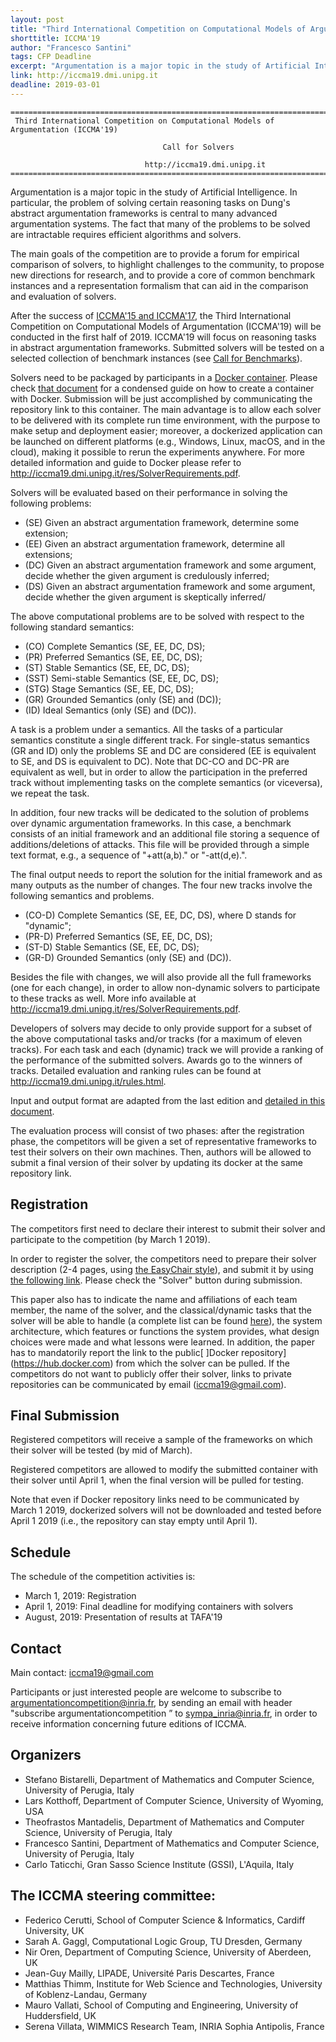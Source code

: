 ```yaml
---
layout: post
title: "Third International Competition on Computational Models of Argumentation (ICCMA'19)"
shorttitle: ICCMA'19
author: "Francesco Santini"
tags: CFP Deadline
excerpt: "Argumentation is a major topic in the study of Artificial Intelligence. In particular, the problem of solving certain reasoning tasks on Dung's abstract argumentation frameworks is central to many advanced argumentation systems. The fact that many of the problems to be solved are intractable requires efficient algorithms and solvers."
link: http://iccma19.dmi.unipg.it
deadline: 2019-03-01
---
```


    =====================================================================================
     Third International Competition on Computational Models of Argumentation (ICCMA'19)

                                      Call for Solvers

                                  http://iccma19.dmi.unipg.it
    ======================================================================================

Argumentation is a major topic in the study of Artificial Intelligence. In particular, the problem of solving certain reasoning tasks on Dung's abstract argumentation frameworks is central to many advanced argumentation systems. The fact that many of the problems to be solved are intractable requires efficient algorithms and solvers. 

The main goals of the competition are to provide a forum for empirical comparison of solvers, to highlight challenges to the community, to propose new directions for research, and to provide a core of common benchmark instances and a representation formalism that can aid in the comparison and evaluation of solvers.

After the success of [ICCMA'15 and ICCMA'17](http://argumentationcompetition.org), the Third International Competition on Computational Models of Argumentation (ICCMA'19) will be conducted in the first half of 2019. ICCMA'19 will focus on reasoning tasks in abstract argumentation frameworks. Submitted solvers will be tested on a selected collection of benchmark instances (see [Call for Benchmarks](http://iccma19.dmi.unipg.it/calls/benchmarks.txt)).

Solvers need to be packaged by participants in a [Docker container](https://www.docker.com). Please check [that document](http://iccma19.dmi.unipg.it/res/ICCMA19_docker_manual.pdf) for a condensed guide on how to create a container with Docker. Submission will be just accomplished by communicating the repository link to this container. The main advantage is to allow each solver to be delivered with its complete run time environment, with the purpose to make setup and deployment easier; moreover, a dockerized application can be launched on different platforms (e.g., Windows, Linux, macOS, and in the cloud), making it possible to rerun the experiments anywhere.
For more detailed information and guide to Docker please refer to http://iccma19.dmi.unipg.it/res/SolverRequirements.pdf.

Solvers will be evaluated based on their performance in solving the following problems:

+ (SE)  Given an abstract argumentation framework, determine some extension;
+ (EE)  Given an abstract argumentation framework, determine all extensions;
+ (DC)  Given an abstract argumentation framework and some argument, decide whether the given argument is credulously inferred;
+ (DS)  Given an abstract argumentation framework and some argument, decide whether the given argument is skeptically inferred/

The above computational problems are to be solved with respect to the following standard semantics:

+ (CO)  Complete Semantics (SE, EE, DC, DS);
+ (PR)  Preferred Semantics (SE, EE, DC, DS);
+ (ST)  Stable Semantics (SE, EE, DC, DS);
+ (SST) Semi-stable Semantics (SE, EE, DC, DS);
+ (STG) Stage Semantics (SE, EE, DC, DS);
+ (GR)  Grounded Semantics (only (SE) and (DC));
+ (ID)  Ideal Semantics (only (SE) and (DC)).

A task is a problem under a semantics. All the tasks of a particular semantics constitute a single different track. For single-status semantics (GR and ID) only the problems SE and DC are considered (EE is equivalent to SE, and DS is equivalent to DC). Note that DC-CO and DC-PR are equivalent as well, but in order to allow the participation in the preferred track without implementing tasks on the complete semantics (or viceversa), we repeat the task.

In addition, four new tracks will be dedicated to the solution of problems over dynamic argumentation frameworks. In this case, a benchmark consists of an initial framework and an additional file storing a sequence of additions/deletions of attacks. This file will be provided through a simple text format, e.g., a sequence of "+att(a,b)." or "-att(d,e).". 

The final output needs to report the solution for the initial framework and as many outputs as the number of changes. The four new tracks involve the following semantics and problems.

+ (CO-D)  Complete Semantics (SE, EE, DC, DS), where D stands for "dynamic";
+ (PR-D)  Preferred Semantics (SE, EE, DC, DS);
+ (ST-D)  Stable Semantics (SE, EE, DC, DS);
+ (GR-D)  Grounded Semantics (only (SE) and (DC)).

Besides the file with changes, we will also provide all the full frameworks (one for each change), in order to allow non-dynamic solvers to participate to these tracks as well. More info available at http://iccma19.dmi.unipg.it/res/SolverRequirements.pdf.

Developers of solvers may decide to only provide support for a subset of the above computational tasks and/or tracks (for a maximum of eleven tracks). For each task and each (dynamic) track we will provide a ranking of the performance of the submitted solvers. Awards go to the winners of tracks. Detailed evaluation and ranking rules can be found at http://iccma19.dmi.unipg.it/rules.html.

Input and output format are adapted from the last edition and [detailed in this document](http://iccma19.dmi.unipg.it/res/SolverRequirements.pdf).

The evaluation process will consist of two phases: after the registration phase, the competitors will be given a set of representative frameworks to test their solvers on their own machines. Then, authors will be allowed to submit a final version of their solver by updating its docker at the same repository link.



Registration
--------------------
The competitors first need to declare their interest to submit their solver and participate to the competition (by March 1 2019).

In order to register the solver, the competitors need to prepare their solver description (2-4 pages, using [the EasyChair style](https://easychair.org/publications/for_authors)), and submit it by using [the following link](https://easychair.org/conferences/?conf=iccma19). Please check the "Solver" button during submission.

This paper also has to indicate the name and affiliations of each team member, the name of the solver, and the classical/dynamic tasks that the solver will be able to handle (a complete list can be found [here](http://iccma19.dmi.unipg.it/participation.html)), the system architecture, which features or functions the system provides, what design choices were made and what lessons were learned. In addition, the paper has to mandatorily report the link to the public[ ]Docker repository](https://hub.docker.com) from which the solver can be pulled. If the competitors do not want to publicly offer their solver, links to private repositories can be communicated by email (iccma19@gmail.com).



Final Submission 
--------------------
Registered competitors will receive a sample of the frameworks on which their solver will be tested (by mid of March). 

Registered competitors are allowed to modify the submitted container with their solver until April 1, when the final version will be pulled for testing.

Note that even if Docker repository links need to be communicated by March 1 2019, dockerized solvers will not be downloaded and tested before April 1 2019 (i.e., the repository can stay empty until April 1).



Schedule
--------
The schedule of the competition activities is:

- March 1, 2019: Registration
- April 1, 2019: Final deadline for modifying containers with solvers
- August, 2019: Presentation of results at TAFA'19



Contact
-------
Main contact: iccma19@gmail.com

Participants or just interested people are welcome to subscribe to argumentationcompetition@inria.fr, by sending an email with header "subscribe argumentationcompetition <your first name> <your surname>” to sympa_inria@inria.fr, in order to receive information concerning future editions of ICCMA.



Organizers
----------

+ Stefano Bistarelli, Department of Mathematics and Computer Science, University of Perugia, Italy
+ Lars Kotthoff, Department of Computer Science, University of Wyoming, USA
+ Theofrastos Mantadelis, Department of Mathematics and Computer Science, University of Perugia, Italy
+ Francesco Santini, Department of Mathematics and Computer Science, University of Perugia, Italy
+ Carlo Taticchi, Gran Sasso Science Institute (GSSI), L'Aquila, Italy


The ICCMA steering committee:
---------------------------
+ Federico Cerutti, School of Computer Science & Informatics, Cardiff University, UK
+ Sarah A. Gaggl, Computational Logic Group, TU Dresden, Germany
+ Nir Oren, Department of Computing Science, University of Aberdeen, UK
+ Jean-Guy Mailly, LIPADE, Université Paris Descartes, France
+ Matthias Thimm, Institute for Web Science and Technologies, University of Koblenz-Landau, Germany
+ Mauro Vallati, School of Computing and Engineering, University of Huddersfield, UK
+ Serena Villata, WIMMICS Research Team, INRIA Sophia Antipolis, France

